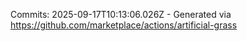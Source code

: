 Commits: 2025-09-17T10:13:06.026Z - Generated via https://github.com/marketplace/actions/artificial-grass
<br>

